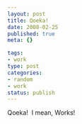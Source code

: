 ```yaml
--- 
layout: post
title: Qoeka!
date: 2008-02-25
published: true
meta: {}

tags: 
- work
type: post
categories: 
- random
- work
status: publish
---
```



Qoeka!  I mean, Works!

